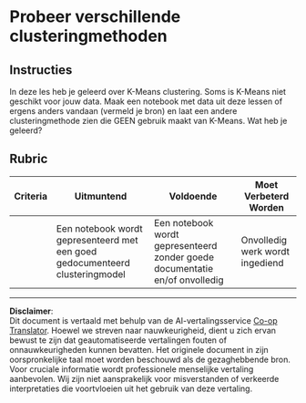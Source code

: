 <!--
CO_OP_TRANSLATOR_METADATA:
{
  "original_hash": "b8e17eff34ad1680eba2a5d3cf9ffc41",
  "translation_date": "2025-09-05T19:18:58+00:00",
  "source_file": "5-Clustering/2-K-Means/assignment.md",
  "language_code": "nl"
}
-->
# Probeer verschillende clusteringmethoden

## Instructies

In deze les heb je geleerd over K-Means clustering. Soms is K-Means niet geschikt voor jouw data. Maak een notebook met data uit deze lessen of ergens anders vandaan (vermeld je bron) en laat een andere clusteringmethode zien die GEEN gebruik maakt van K-Means. Wat heb je geleerd?

## Rubric

| Criteria | Uitmuntend                                                      | Voldoende                                                            | Moet Verbeterd Worden        |
| -------- | --------------------------------------------------------------- | -------------------------------------------------------------------- | ---------------------------- |
|          | Een notebook wordt gepresenteerd met een goed gedocumenteerd clusteringmodel | Een notebook wordt gepresenteerd zonder goede documentatie en/of onvolledig | Onvolledig werk wordt ingediend |

---

**Disclaimer**:  
Dit document is vertaald met behulp van de AI-vertalingsservice [Co-op Translator](https://github.com/Azure/co-op-translator). Hoewel we streven naar nauwkeurigheid, dient u zich ervan bewust te zijn dat geautomatiseerde vertalingen fouten of onnauwkeurigheden kunnen bevatten. Het originele document in zijn oorspronkelijke taal moet worden beschouwd als de gezaghebbende bron. Voor cruciale informatie wordt professionele menselijke vertaling aanbevolen. Wij zijn niet aansprakelijk voor misverstanden of verkeerde interpretaties die voortvloeien uit het gebruik van deze vertaling.